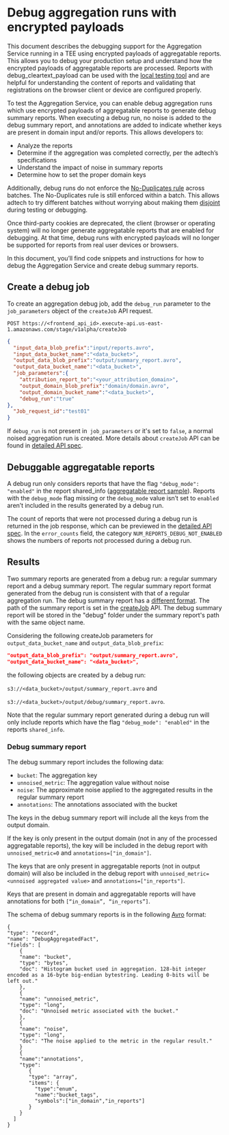 # Debug aggregation runs with encrypted payloads

This document describes the debugging support for the Aggregation Service running in a TEE using encrypted payloads of aggregatable reports. This allows you to debug your production setup and understand how the encrypted payloads of aggregatable reports are processed. Reports with debug_cleartext_payload can be used with the [local testing tool](./README.md#using-the-local-testing-tool) and are helpful for understanding the content of reports and validating that registrations on the browser client or device are configured properly.

To test the Aggregation Service, you can enable debug aggregation runs which use encrypted payloads of aggregatable reports to generate debug summary reports. When executing a debug run, no noise is added to the debug summary report, and annotations are added to indicate whether keys are present in domain input and/or reports. This allows developers to:

* Analyze the reports
* Determine if the aggregation was completed correctly, per the adtech’s specifications
* Understand the impact of noise in summary reports
* Determine how to set the proper domain keys

Additionally, debug runs do not enforce the [No-Duplicates rule](https://github.com/WICG/attribution-reporting-api/blob/main/AGGREGATION_SERVICE_TEE.md#no-duplicates-rule) across batches. The No-Duplicates rule is still enforced within a batch. This allows adtech to try different batches without worrying about making them [disjoint](https://github.com/WICG/attribution-reporting-api/blob/main/AGGREGATION_SERVICE_TEE.md#disjoint-batches) during testing or debugging.

Once third-party cookies are deprecated, the client (browser or operating system) will no longer generate aggregatable reports that are enabled for debugging. At that time, debug runs with encrypted payloads will no longer be supported for reports from real user devices or browsers.

In this document, you’ll find code snippets and instructions for how to debug the Aggregation Service and create debug summary reports.

## Create a debug job

To create an aggregation debug job, add the `debug_run` parameter to the `job_parameters` object of the `createJob` API request.

`POST https://<frontend_api_id>.execute-api.us-east-1.amazonaws.com/stage/v1alpha/createJob`

```json
{
  "input_data_blob_prefix":"input/reports.avro",
  "input_data_bucket_name":"<data_bucket>",
  "output_data_blob_prefix":"output/summary_report.avro",
  "output_data_bucket_name":"<data_bucket>",
  "job_parameters":{
    "attribution_report_to":"<your_attribution_domain>",
    "output_domain_blob_prefix":"domain/domain.avro",
    "output_domain_bucket_name":"<data_bucket>",
    "debug_run":"true"
},
  "Job_request_id":"test01"
}
```

If `debug_run` is not present in` job_parameters` or it's set to `false`, a normal noised aggregation run is created. More details about `createJob` API can be found in [detailed API spec](./API.md#createjob-endpoint).

## Debuggable aggregatable reports

A debug run only considers reports that have the flag `"debug_mode": "enabled"` in the report shared_info ([aggregatable report sample](./COLLECTING.md#aggregatable-report-sample)). Reports with the `debug_mode` flag missing or the `debug_mode` value isn’t set to `enabled` aren’t included in the results generated by a debug run.

The count of reports that were not processed during a debug run is returned in the job response, which can be previewed in the [detailed API spec](./API.md#createjob-endpoint). In the `error_counts` field, the category `NUM_REPORTS_DEBUG_NOT_ENABLED` shows the numbers of reports not processed during a debug run.


## Results

Two summary reports are generated from a debug run: a regular summary report and a debug summary report. The regular summary report format generated from the debug run is consistent with that of a regular aggregation run. The debug summary report has a [different format](#debug-summary-report). The path of the summary report is set in the [createJob](./API.md#createjob-endpoint) API. The debug summary report will be stored in the "debug" folder under the summary report's path with the same object name.

Considering the following createJob parameters for `output_data_bucket_name` and `output_data_blob_prefix`:

```json
"output_data_blob_prefix": "output/summary_report.avro",
"output_data_bucket_name": "<data_bucket>",
```

the following objects are created by a debug run:

`s3://<data_bucket>/output/summary_report.avro` and

`s3://<data_bucket>/output/debug/summary_report.avro`.

Note that the regular summary report generated during a debug run will only include reports which have the flag `"debug_mode": "enabled"` in the reports `shared_info`.

### Debug summary report

The debug summary report includes the following data:

* `bucket`: The aggregation key
* `unnoised_metric`: The aggregation value without noise
* `noise`: The approximate noise applied to the aggregated results in the regular summary report
* `annotations`: The annotations associated with the bucket

The keys in the debug summary report will include all the keys from the output domain.

If the key is only present in the output domain (not in any of the processed aggregatable reports), the key will be included in the debug report with `unnoised_metric=0` and `annotations=["in_domain"]`.

The keys that are only present in aggregatable reports (not in output domain) will also be included in the debug report with `unnoised_metric=<unnoised aggregated value>` and `annotations=["in_reports"]`.

Keys that are present in domain and aggregatable reports will have annotations for both `[“in_domain”, “in_reports”]`.

The schema of debug summary reports is in the following [Avro](https://avro.apache.org/) format:

```avro
{
"type": "record",
"name": "DebugAggregatedFact",
"fields": [
    {
    "name": "bucket",
    "type": "bytes",
    "doc": "Histogram bucket used in aggregation. 128-bit integer encoded as a 16-byte big-endian bytestring. Leading 0-bits will be left out."
    },
    {
    "name": "unnoised_metric",
    "type": "long",
    "doc": "Unnoised metric associated with the bucket."
    },
    {
    "name": "noise",
    "type": "long",
    "doc": "The noise applied to the metric in the regular result."
    }
    {
    "name":"annotations",
    "type":
       {
       "type": "array",
       "items": {
         "type":"enum",
         "name":"bucket_tags",
         "symbols":["in_domain","in_reports"]
       }
    }
  ]
}
```
